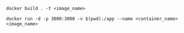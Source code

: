 `docker build . -t <image_name>`

`docker run -d -p 3000:3000 -v $(pwd):/app --name <container_name> <image_name>`